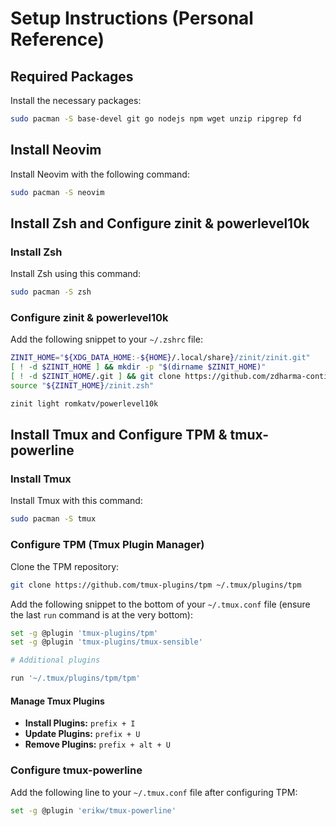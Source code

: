 # Setup Instructions (Personal Reference)

## Required Packages
Install the necessary packages:

```bash
sudo pacman -S base-devel git go nodejs npm wget unzip ripgrep fd
```

## Install Neovim
Install Neovim with the following command:

```bash
sudo pacman -S neovim
```

## Install Zsh and Configure zinit & powerlevel10k

### Install Zsh
Install Zsh using this command:

```bash
sudo pacman -S zsh
```

### Configure zinit & powerlevel10k
Add the following snippet to your `~/.zshrc` file:

```sh
ZINIT_HOME="${XDG_DATA_HOME:-${HOME}/.local/share}/zinit/zinit.git"
[ ! -d $ZINIT_HOME ] && mkdir -p "$(dirname $ZINIT_HOME)"
[ ! -d $ZINIT_HOME/.git ] && git clone https://github.com/zdharma-continuum/zinit.git "$ZINIT_HOME"
source "${ZINIT_HOME}/zinit.zsh"

zinit light romkatv/powerlevel10k
```

## Install Tmux and Configure TPM & tmux-powerline

### Install Tmux
Install Tmux with this command:

```bash
sudo pacman -S tmux
```

### Configure TPM (Tmux Plugin Manager)
Clone the TPM repository:

```bash
git clone https://github.com/tmux-plugins/tpm ~/.tmux/plugins/tpm
```

Add the following snippet to the bottom of your `~/.tmux.conf` file (ensure the last `run` command is at the very bottom):

```sh
set -g @plugin 'tmux-plugins/tpm'
set -g @plugin 'tmux-plugins/tmux-sensible'

# Additional plugins

run '~/.tmux/plugins/tpm/tpm'
```

#### Manage Tmux Plugins
- **Install Plugins:** `prefix + I`
- **Update Plugins:** `prefix + U`
- **Remove Plugins:** `prefix + alt + U`

### Configure tmux-powerline
Add the following line to your `~/.tmux.conf` file after configuring TPM:

```sh
set -g @plugin 'erikw/tmux-powerline'
```
